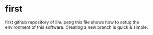 # first
first github repository of lihuipeng
this file shows how to setup the environment of this software.
Creating a new branch is quick & simple.
